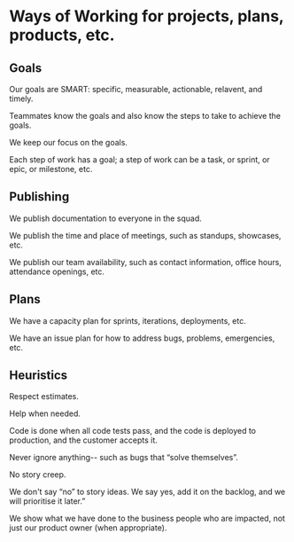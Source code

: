 # Ways of Working for projects, plans, products, etc.


## Goals

Our goals are SMART: specific, measurable, actionable, relavent, and timely. 

Teammates know the goals and also know the steps to take to achieve the goals.

We keep our focus on the goals.

Each step of work has a goal; a step of work can be a task, or sprint, or epic, or milestone, etc.


## Publishing

We publish documentation to everyone in the squad.

We publish the time and place of meetings, such as standups, showcases, etc.

We publish our team availability, such as contact information, office hours, attendance openings, etc.


## Plans

We have a capacity plan for sprints, iterations, deployments, etc.

We have an issue plan for how to address bugs, problems, emergencies, etc.


## Heuristics

Respect estimates.

Help when needed.

Code is done when all code tests pass, and the code is deployed to production, and the customer accepts it.

Never ignore anything-- such as bugs that “solve themselves”.

No story creep.

We don't say “no” to story ideas. We say yes, add it on the backlog, and we will prioritise it later.”

We show what we have done to the business people who are impacted, not just our product owner (when appropriate).





